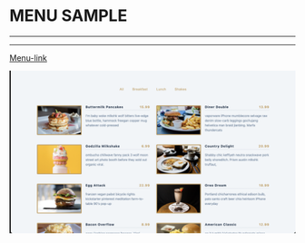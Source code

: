 # MENU SAMPLE

---

---

[Menu-link](https://tours-sample-gym0tj6ee-canknbr.vercel.app/)

![alt text](img/menu.png)
